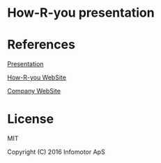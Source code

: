 # How-R-you presentation

# References

[Presentation](https://infomotor.github.io/how-r-you)

[How-R-you WebSite](http://how-r-you.dk)

[Company WebSite](https://infomotor.dk)

# License

MIT

Copyright (C) 2016 Infomotor ApS

